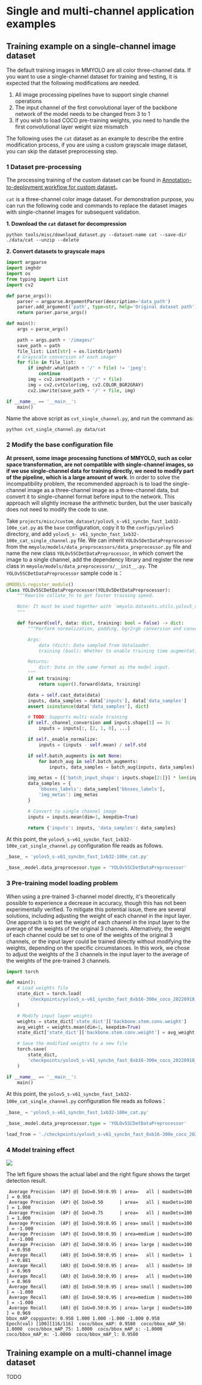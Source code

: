 # Single and multi-channel application examples

## Training example on a single-channel image dataset

The default training images in MMYOLO are all color three-channel data. If you want to use a single-channel dataset for training and testing, it is expected that the following modifications are needed.

1. All image processing pipelines have to support single channel operations
2. The input channel of the first convolutional layer of the backbone network of the model needs to be changed from 3 to 1
3. If you wish to load COCO pre-training weights, you need to handle the first convolutional layer weight size mismatch

The following uses the `cat` dataset as an example to describe the entire modification process, if you are using a custom grayscale image dataset, you can skip the dataset preprocessing step.

### 1 Dataset pre-processing

The processing training of the custom dataset can be found in [Annotation-to-deployment workflow for custom dataset](../user_guides/custom_dataset.md)。

`cat` is a three-channel color image dataset. For demonstration purpose, you can run the following code and commands to replace the dataset images with single-channel images for subsequent validation.

**1. Download the `cat` dataset for decompression**

```shell
python tools/misc/download_dataset.py --dataset-name cat --save-dir ./data/cat --unzip --delete
```

**2. Convert datasets to grayscale maps**

```python
import argparse
import imghdr
import os
from typing import List
import cv2

def parse_args():
    parser = argparse.ArgumentParser(description='data_path')
    parser.add_argument('path', type=str, help='Original dataset path')
    return parser.parse_args()

def main():
    args = parse_args()

    path = args.path + '/images/'
    save_path = path
    file_list: List[str] = os.listdir(path)
    # Grayscale conversion of each imager
    for file in file_list:
        if imghdr.what(path + '/' + file) != 'jpeg':
            continue
        img = cv2.imread(path + '/' + file)
        img = cv2.cvtColor(img, cv2.COLOR_BGR2GRAY)
        cv2.imwrite(save_path + '/' + file, img)

if __name__ == '__main__':
    main()
```

Name the above script as `cvt_single_channel.py`, and run the command as:

```shell
python cvt_single_channel.py data/cat
```

### 2 Modify the base configuration file

**At present, some image processing functions of MMYOLO, such as color space transformation, are not compatible with single-channel images, so if we use single-channel data for training directly, we need to modify part of the pipeline, which is a large amount of work**. In order to solve the incompatibility problem, the recommended approach is to load the single-channel image as a three-channel image as a three-channel data, but convert it to single-channel format before input to the network. This approach will slightly increase the arithmetic burden, but the user basically does not need to modify the code to use.

Take `projects/misc/custom_dataset/yolov5_s-v61_syncbn_fast_1xb32-100e_cat.py` as the `base` configuration, copy it to the `configs/yolov5` directory, and add `yolov5_s- v61_syncbn_fast_1xb32-100e_cat_single_channel.py` file. We can inherit `YOLOv5DetDataPreprocessor` from the `mmyolo/models/data_preprocessors/data_preprocessor.py` file and name the new class `YOLOv5SCDetDataPreprocessor`, in which convert the image to a single channel, add the dependency library and register the new class in `mmyolo/models/data_preprocessors/__init__.py`. The `YOLOv5SCDetDataPreprocessor` sample code is：

```python
@MODELS.register_module()
class YOLOv5SCDetDataPreprocessor(YOLOv5DetDataPreprocessor):
    """Rewrite collate_fn to get faster training speed.

    Note: It must be used together with `mmyolo.datasets.utils.yolov5_collate`
    """

    def forward(self, data: dict, training: bool = False) -> dict:
        """Perform normalization, padding, bgr2rgb conversion and convert to single channel image based on ``DetDataPreprocessor``.

        Args:
            data (dict): Data sampled from dataloader.
            training (bool): Whether to enable training time augmentation.

        Returns:
            dict: Data in the same format as the model input.
        """
        if not training:
            return super().forward(data, training)

        data = self.cast_data(data)
        inputs, data_samples = data['inputs'], data['data_samples']
        assert isinstance(data['data_samples'], dict)

        # TODO: Supports multi-scale training
        if self._channel_conversion and inputs.shape[1] == 3:
            inputs = inputs[:, [2, 1, 0], ...]

        if self._enable_normalize:
            inputs = (inputs - self.mean) / self.std

        if self.batch_augments is not None:
            for batch_aug in self.batch_augments:
                inputs, data_samples = batch_aug(inputs, data_samples)

        img_metas = [{'batch_input_shape': inputs.shape[2:]}] * len(inputs)
        data_samples = {
            'bboxes_labels': data_samples['bboxes_labels'],
            'img_metas': img_metas
        }

        # Convert to single channel image
        inputs = inputs.mean(dim=1, keepdim=True)

        return {'inputs': inputs, 'data_samples': data_samples}
```

At this point, the `yolov5_s-v61_syncbn_fast_1xb32-100e_cat_single_channel.py` configuration file reads as follows.

```python
_base_ = 'yolov5_s-v61_syncbn_fast_1xb32-100e_cat.py'

_base_.model.data_preprocessor.type = 'YOLOv5SCDetDataPreprocessor'
```

### 3 Pre-training model loading problem

When using a pre-trained 3-channel model directly, it's theoretically possible to experience a decrease in accuracy, though this has not been experimentally verified. To mitigate this potential issue, there are several solutions, including adjusting the weight of each channel in the input layer. One approach is to set the weight of each channel in the input layer to the average of the weights of the original 3 channels. Alternatively, the weight of each channel could be set to one of the weights of the original 3 channels, or the input layer could be trained directly without modifying the weights, depending on the specific circumstances. In this work, we chose to adjust the weights of the 3 channels in the input layer to the average of the weights of the pre-trained 3 channels.

```python
import torch

def main():
    # Load weights file
    state_dict = torch.load(
        'checkpoints/yolov5_s-v61_syncbn_fast_8xb16-300e_coco_20220918_084700-86e02187.pth'
    )

    # Modify input layer weights
    weights = state_dict['state_dict']['backbone.stem.conv.weight']
    avg_weight = weights.mean(dim=1, keepdim=True)
    state_dict['state_dict']['backbone.stem.conv.weight'] = avg_weight

    # Save the modified weights to a new file
    torch.save(
        state_dict,
        'checkpoints/yolov5_s-v61_syncbn_fast_8xb16-300e_coco_20220918_084700-86e02187_single_channel.pth'
    )

if __name__ == '__main__':
    main()
```

At this point, the `yolov5_s-v61_syncbn_fast_1xb32-100e_cat_single_channel.py` configuration file reads as follows：

```python
_base_ = 'yolov5_s-v61_syncbn_fast_1xb32-100e_cat.py'

_base_.model.data_preprocessor.type = 'YOLOv5SCDetDataPreprocessor'

load_from = './checkpoints/yolov5_s-v61_syncbn_fast_8xb16-300e_coco_20220918_084700-86e02187_single_channel.pth'
```

### 4 Model training effect

<img src="https://raw.githubusercontent.com/landhill/mmyolo/main/resources/cat_single_channel_test.jpeg"/>

The left figure shows the actual label and the right figure shows the target detection result.

```shell
 Average Precision  (AP) @[ IoU=0.50:0.95 | area=   all | maxDets=100 ] = 0.958
 Average Precision  (AP) @[ IoU=0.50      | area=   all | maxDets=100 ] = 1.000
 Average Precision  (AP) @[ IoU=0.75      | area=   all | maxDets=100 ] = 1.000
 Average Precision  (AP) @[ IoU=0.50:0.95 | area= small | maxDets=100 ] = -1.000
 Average Precision  (AP) @[ IoU=0.50:0.95 | area=medium | maxDets=100 ] = -1.000
 Average Precision  (AP) @[ IoU=0.50:0.95 | area= large | maxDets=100 ] = 0.958
 Average Recall     (AR) @[ IoU=0.50:0.95 | area=   all | maxDets=  1 ] = 0.881
 Average Recall     (AR) @[ IoU=0.50:0.95 | area=   all | maxDets= 10 ] = 0.969
 Average Recall     (AR) @[ IoU=0.50:0.95 | area=   all | maxDets=100 ] = 0.969
 Average Recall     (AR) @[ IoU=0.50:0.95 | area= small | maxDets=100 ] = -1.000
 Average Recall     (AR) @[ IoU=0.50:0.95 | area=medium | maxDets=100 ] = -1.000
 Average Recall     (AR) @[ IoU=0.50:0.95 | area= large | maxDets=100 ] = 0.969
bbox_mAP_copypaste: 0.958 1.000 1.000 -1.000 -1.000 0.958
Epoch(val) [100][116/116]  coco/bbox_mAP: 0.9580  coco/bbox_mAP_50: 1.0000  coco/bbox_mAP_75: 1.0000  coco/bbox_mAP_s: -1.0000  coco/bbox_mAP_m: -1.0000  coco/bbox_mAP_l: 0.9580
```

## Training example on a multi-channel image dataset

TODO
